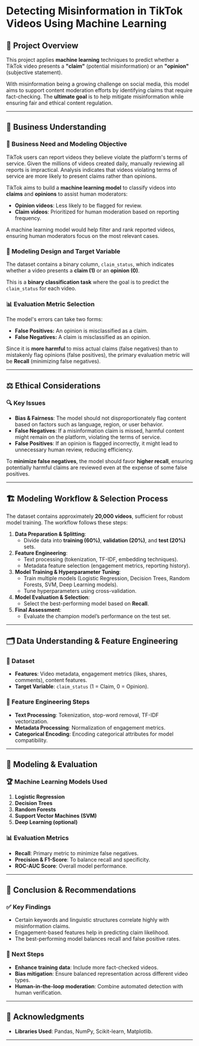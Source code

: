 # Detecting Misinformation in TikTok Videos Using Machine Learning

## 📌 Project Overview
This project applies **machine learning** techniques to predict whether a TikTok video presents a **"claim"** (potential misinformation) or an **"opinion"** (subjective statement). 

With misinformation being a growing challenge on social media, this model aims to support content moderation efforts by identifying claims that require fact-checking. The **ultimate goal** is to help mitigate misinformation while ensuring fair and ethical content regulation.

---

## 📝 Business Understanding
### 🎯 Business Need and Modeling Objective
TikTok users can report videos they believe violate the platform's terms of service. Given the millions of videos created daily, manually reviewing all reports is impractical. Analysis indicates that videos violating terms of service are more likely to present claims rather than opinions. 

TikTok aims to build a **machine learning model** to classify videos into **claims** and **opinions** to assist human moderators:
- **Opinion videos**: Less likely to be flagged for review.
- **Claim videos**: Prioritized for human moderation based on reporting frequency.

A machine learning model would help filter and rank reported videos, ensuring human moderators focus on the most relevant cases.

### 🎯 Modeling Design and Target Variable
The dataset contains a binary column, `claim_status`, which indicates whether a video presents a **claim (1)** or an **opinion (0)**. 

This is a **binary classification task** where the goal is to predict the `claim_status` for each video.

### 📊 Evaluation Metric Selection
The model's errors can take two forms:
- **False Positives:** An opinion is misclassified as a claim.
- **False Negatives:** A claim is misclassified as an opinion.

Since it is **more harmful** to miss actual claims (false negatives) than to mistakenly flag opinions (false positives), the primary evaluation metric will be **Recall** (minimizing false negatives). 

---

## ⚖️ Ethical Considerations
### 🔍 Key Issues
- **Bias & Fairness**: The model should not disproportionately flag content based on factors such as language, region, or user behavior.
- **False Negatives**: If a misinformation claim is missed, harmful content might remain on the platform, violating the terms of service.
- **False Positives**: If an opinion is flagged incorrectly, it might lead to unnecessary human review, reducing efficiency.

To **minimize false negatives**, the model should favor **higher recall**, ensuring potentially harmful claims are reviewed even at the expense of some false positives.

---

## 🏗️ Modeling Workflow & Selection Process
The dataset contains approximately **20,000 videos**, sufficient for robust model training. The workflow follows these steps:

1. **Data Preparation & Splitting**:  
   - Divide data into **training (60%)**, **validation (20%)**, and **test (20%)** sets.
2. **Feature Engineering**: 
   - Text processing (tokenization, TF-IDF, embedding techniques).
   - Metadata feature selection (engagement metrics, reporting history).
3. **Model Training & Hyperparameter Tuning**:  
   - Train multiple models (Logistic Regression, Decision Trees, Random Forests, SVM, Deep Learning models).
   - Tune hyperparameters using cross-validation.
4. **Model Evaluation & Selection**:  
   - Select the best-performing model based on **Recall**.
5. **Final Assessment**:  
   - Evaluate the champion model’s performance on the test set.

---

## 🗂️ Data Understanding & Feature Engineering
### 📂 Dataset
- **Features**: Video metadata, engagement metrics (likes, shares, comments), content features.
- **Target Variable**: `claim_status` (1 = Claim, 0 = Opinion).

### 🔎 Feature Engineering Steps
- **Text Processing**: Tokenization, stop-word removal, TF-IDF vectorization.
- **Metadata Processing**: Normalization of engagement metrics.
- **Categorical Encoding**: Encoding categorical attributes for model compatibility.

---

## 🤖 Modeling & Evaluation
### 🏆 Machine Learning Models Used
1. **Logistic Regression**
2. **Decision Trees**
3. **Random Forests**
4. **Support Vector Machines (SVM)**
5. **Deep Learning (optional)**

### 📊 Evaluation Metrics
- **Recall**: Primary metric to minimize false negatives.
- **Precision & F1-Score**: To balance recall and specificity.
- **ROC-AUC Score**: Overall model performance.

---

## 🎯 Conclusion & Recommendations
### ✅ Key Findings
- Certain keywords and linguistic structures correlate highly with misinformation claims.
- Engagement-based features help in predicting claim likelihood.
- The best-performing model balances recall and false positive rates.

### 🚀 Next Steps
- **Enhance training data**: Include more fact-checked videos.
- **Bias mitigation**: Ensure balanced representation across different video types.
- **Human-in-the-loop moderation**: Combine automated detection with human verification.



---

## 🙌 Acknowledgments
- **Libraries Used**: Pandas, NumPy, Scikit-learn, Matplotlib.


---



